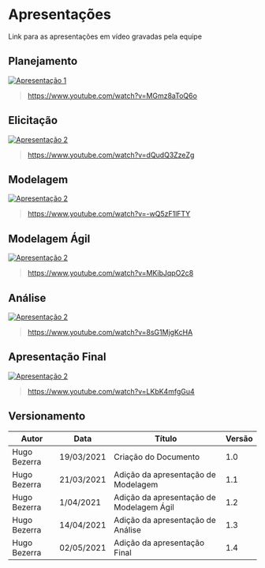 # Apresentações

Link para as apresentações em vídeo gravadas pela equipe

## Planejamento

[![Apresentação 1](https://img.youtube.com/vi/MGmz8aToQ6o/0.jpg)](https://www.youtube.com/watch?v=MGmz8aToQ6o)

> https://www.youtube.com/watch?v=MGmz8aToQ6o

## Elicitação
[![Apresentação 2](https://img.youtube.com/vi/dQudQ3ZzeZg/0.jpg)](https://www.youtube.com/watch?v=dQudQ3ZzeZg)

> https://www.youtube.com/watch?v=dQudQ3ZzeZg

## Modelagem
[![Apresentação 2](https://img.youtube.com/vi/-wQ5zF1lFTY/0.jpg)](https://www.youtube.com/watch?v=-wQ5zF1lFTY)

> https://www.youtube.com/watch?v=-wQ5zF1lFTY

## Modelagem Ágil
[![Apresentação 2](https://img.youtube.com/vi/MKibJqpO2c8/0.jpg)](https://www.youtube.com/watch?v=MKibJqpO2c8)

> https://www.youtube.com/watch?v=MKibJqpO2c8

## Análise
[![Apresentação 2](https://img.youtube.com/vi/8sG1MjgKcHA/0.jpg)](https://www.youtube.com/watch?v=8sG1MjgKcHA)

> https://www.youtube.com/watch?v=8sG1MjgKcHA

## Apresentação Final
[![Apresentação 2](https://img.youtube.com/vi/LKbK4mfgGu4/0.jpg)](https://www.youtube.com/watch?v=LKbK4mfgGu4)

> https://www.youtube.com/watch?v=LKbK4mfgGu4

## Versionamento
| Autor | Data | Título | Versão |
|--|--|--|--|
| Hugo Bezerra| 19/03/2021 | Criação do Documento | 1.0 |
| Hugo Bezerra| 21/03/2021 | Adição da apresentação de Modelagem | 1.1 |
| Hugo Bezerra| 1/04/2021 | Adição da apresentação de Modelagem Ágil| 1.2 |
| Hugo Bezerra| 14/04/2021 | Adição da apresentação de Análise | 1.3 |
| Hugo Bezerra| 02/05/2021 | Adição da apresentação Final | 1.4 |

